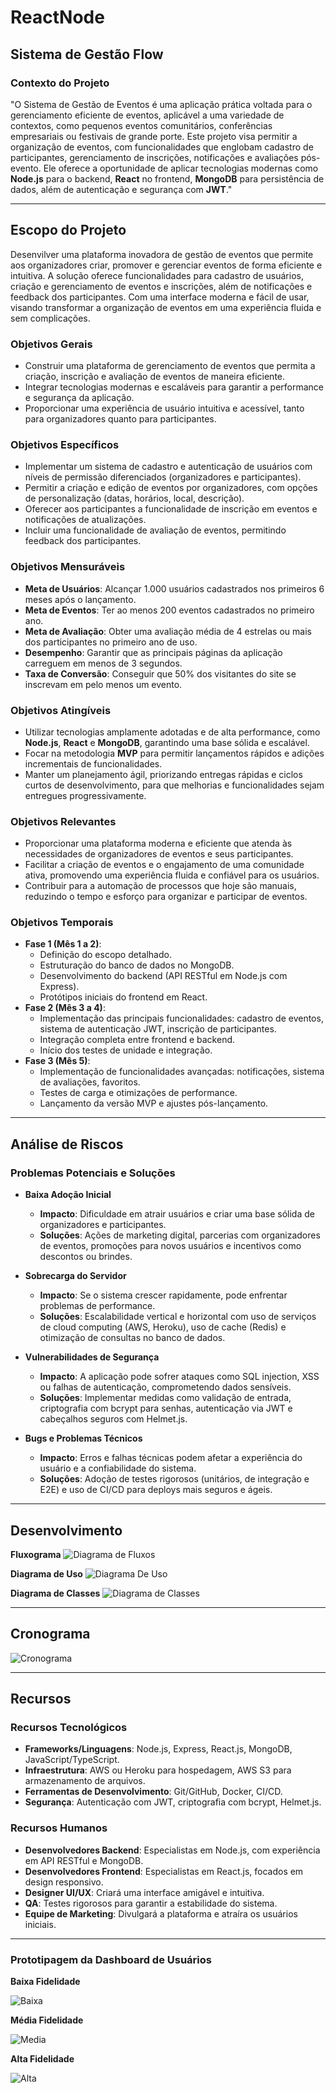 # ReactNode

## **Sistema de Gestão Flow**

### **Contexto do Projeto**
"O Sistema de Gestão de Eventos é uma aplicação prática voltada para o gerenciamento eficiente de eventos, aplicável a uma variedade de contextos, como pequenos eventos comunitários, conferências empresariais ou festivais de grande porte. Este projeto visa permitir a organização de eventos, com funcionalidades que englobam cadastro de participantes, gerenciamento de inscrições, notificações e avaliações pós-evento. Ele oferece a oportunidade de aplicar tecnologias modernas como **Node.js** para o backend, **React** no frontend, **MongoDB** para persistência de dados, além de autenticação e segurança com **JWT**."

---

## **Escopo do Projeto**

Desenvilver uma plataforma inovadora de gestão de eventos que permite aos organizadores criar, promover e gerenciar eventos de forma eficiente e intuitiva. A solução oferece funcionalidades para cadastro de usuários, criação e gerenciamento de eventos e inscrições, além de notificações e feedback dos participantes. Com uma interface moderna e fácil de usar, visando transformar a organização de eventos em uma experiência fluida e sem complicações.

### **Objetivos Gerais**
- Construir uma plataforma de gerenciamento de eventos que permita a criação, inscrição e avaliação de eventos de maneira eficiente.
- Integrar tecnologias modernas e escaláveis para garantir a performance e segurança da aplicação.
- Proporcionar uma experiência de usuário intuitiva e acessível, tanto para organizadores quanto para participantes.

### **Objetivos Específicos**
- Implementar um sistema de cadastro e autenticação de usuários com níveis de permissão diferenciados (organizadores e participantes).
- Permitir a criação e edição de eventos por organizadores, com opções de personalização (datas, horários, local, descrição).
- Oferecer aos participantes a funcionalidade de inscrição em eventos e notificações de atualizações.
- Incluir uma funcionalidade de avaliação de eventos, permitindo feedback dos participantes.

### **Objetivos Mensuráveis**
- **Meta de Usuários**: Alcançar 1.000 usuários cadastrados nos primeiros 6 meses após o lançamento.
- **Meta de Eventos**: Ter ao menos 200 eventos cadastrados no primeiro ano.
- **Meta de Avaliação**: Obter uma avaliação média de 4 estrelas ou mais dos participantes no primeiro ano de uso.
- **Desempenho**: Garantir que as principais páginas da aplicação carreguem em menos de 3 segundos.
- **Taxa de Conversão**: Conseguir que 50% dos visitantes do site se inscrevam em pelo menos um evento.

### **Objetivos Atingíveis**
- Utilizar tecnologias amplamente adotadas e de alta performance, como **Node.js**, **React** e **MongoDB**, garantindo uma base sólida e escalável.
- Focar na metodologia **MVP** para permitir lançamentos rápidos e adições incrementais de funcionalidades.
- Manter um planejamento ágil, priorizando entregas rápidas e ciclos curtos de desenvolvimento, para que melhorias e funcionalidades sejam entregues progressivamente.

### **Objetivos Relevantes**
- Proporcionar uma plataforma moderna e eficiente que atenda às necessidades de organizadores de eventos e seus participantes.
- Facilitar a criação de eventos e o engajamento de uma comunidade ativa, promovendo uma experiência fluida e confiável para os usuários.
- Contribuir para a automação de processos que hoje são manuais, reduzindo o tempo e esforço para organizar e participar de eventos.

### **Objetivos Temporais**
- **Fase 1 (Mês 1 a 2)**: 
    - Definição do escopo detalhado.
    - Estruturação do banco de dados no MongoDB.
    - Desenvolvimento do backend (API RESTful em Node.js com Express).
    - Protótipos iniciais do frontend em React.
- **Fase 2 (Mês 3 a 4)**: 
    - Implementação das principais funcionalidades: cadastro de eventos, sistema de autenticação JWT, inscrição de participantes.
    - Integração completa entre frontend e backend.
    - Início dos testes de unidade e integração.
- **Fase 3 (Mês 5)**: 
    - Implementação de funcionalidades avançadas: notificações, sistema de avaliações, favoritos.
    - Testes de carga e otimizações de performance.
    - Lançamento da versão MVP e ajustes pós-lançamento.

---

## **Análise de Riscos**

### **Problemas Potenciais e Soluções**

- **Baixa Adoção Inicial**
    - **Impacto**: Dificuldade em atrair usuários e criar uma base sólida de organizadores e participantes.
    - **Soluções**: Ações de marketing digital, parcerias com organizadores de eventos, promoções para novos usuários e incentivos como descontos ou brindes.
  
- **Sobrecarga do Servidor**
    - **Impacto**: Se o sistema crescer rapidamente, pode enfrentar problemas de performance.
    - **Soluções**: Escalabilidade vertical e horizontal com uso de serviços de cloud computing (AWS, Heroku), uso de cache (Redis) e otimização de consultas no banco de dados.
  
- **Vulnerabilidades de Segurança**
    - **Impacto**: A aplicação pode sofrer ataques como SQL injection, XSS ou falhas de autenticação, comprometendo dados sensíveis.
    - **Soluções**: Implementar medidas como validação de entrada, criptografia com bcrypt para senhas, autenticação via JWT e cabeçalhos seguros com Helmet.js.
  
- **Bugs e Problemas Técnicos**
    - **Impacto**: Erros e falhas técnicas podem afetar a experiência do usuário e a confiabilidade do sistema.
    - **Soluções**: Adoção de testes rigorosos (unitários, de integração e E2E) e uso de CI/CD para deploys mais seguros e ágeis.

---

## **Desenvolvimento**


**Fluxograma**
![Diagrama de Fluxos](img/Cap.PNG)

**Diagrama de Uso**
![Diagrama De Uso](img/diauso.PNG)

**Diagrama de Classes**
![Diagrama de Classes](img/diaclasse.PNG)

---

## **Cronograma**

![Cronograma](img/cronograma.PNG)

---

## **Recursos**

### **Recursos Tecnológicos**
- **Frameworks/Linguagens**: Node.js, Express, React.js, MongoDB, JavaScript/TypeScript.
- **Infraestrutura**: AWS ou Heroku para hospedagem, AWS S3 para armazenamento de arquivos.
- **Ferramentas de Desenvolvimento**: Git/GitHub, Docker, CI/CD.
- **Segurança**: Autenticação com JWT, criptografia com bcrypt, Helmet.js.

### **Recursos Humanos**
- **Desenvolvedores Backend**: Especialistas em Node.js, com experiência em API RESTful e MongoDB.
- **Desenvolvedores Frontend**: Especialistas em React.js, focados em design responsivo.
- **Designer UI/UX**: Criará uma interface amigável e intuitiva.
- **QA**: Testes rigorosos para garantir a estabilidade do sistema.
- **Equipe de Marketing**: Divulgará a plataforma e atraíra os usuários iniciais.

---

### **Prototipagem da Dashboard de Usuários**


**Baixa Fidelidade**

![Baixa](img/FlowBaixa.png)

**Média Fidelidade**

![Media](img/FlowMedia.png)

**Alta Fidelidade**

![Alta](img/FlowAlta.png)


